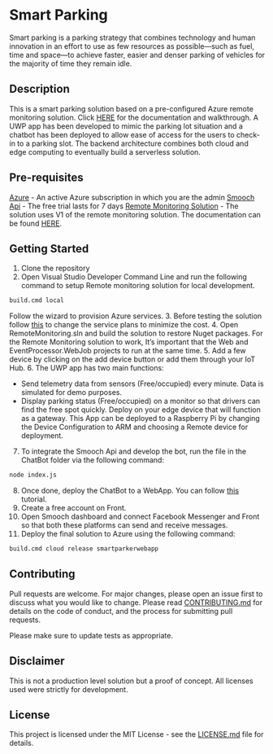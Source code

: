 # Smart Parking
Smart parking is a parking strategy that combines technology and  human innovation in an effort to use as few resources as possible—such as fuel, time and space—to achieve faster, easier and denser parking of vehicles for the majority of time they remain idle.

## Description
This is a smart parking solution based on a pre-configured Azure remote monitoring solution. Click [HERE](https://docs.microsoft.com/en-us/azure/iot-accelerators/iot-accelerators-remote-monitoring-sample-walkthrough) for the documentation and walkthrough. A UWP app has been developed to mimic the parking lot situation and a chatbot has been deployed to allow ease of access for the users to check-in to a parking slot. The backend architecture combines both cloud and edge computing to eventually build a serverless solution.

## Pre-requisites
[Azure](https://azure.microsoft.com/en-in/) - An active Azure subscription in which you are the admin
[Smooch Api](https://app.smooch.io/) - The free trial lasts for 7 days
[Remote Monitoring Solution](https://github.com/Azure/azure-iot-remote-monitoring) - The solution uses V1 of the remote monitoring solution. The documentation can be found [HERE](https://docs.microsoft.com/en-us/previous-versions/azure/iot-suite/).

## Getting Started
1. Clone the repository
2. Open Visual Studio Developer Command Line and run the following command to setup Remote monitoring solution for local development.
```python
build.cmd local
```
Follow the wizard to provision Azure services.
3. Before testing the solution follow [this](https://github.com/Azure/azure-iot-remote-monitoring/blob/master/Docs/configure-preconfigured-demo.md) to change the service plans to minimize the cost.
4. Open RemoteMonitoring.sln and build the solution to restore Nuget packages. For the Remote Monitoring solution to work, It’s important that the Web and EventProcessor.WebJob projects to run at the same time.
5. Add a few device by clicking on the add device button or add them through your IoT Hub.
6. The UWP app has two main functions:
* Send telemetry data from sensors (Free/occupied) every minute. Data is simulated for demo purposes.
* Display parking status (Free/occupied) on a monitor so that drivers can find the free spot quickly.
Deploy on your edge device that will function as a gateway. This App can be deployed to a Raspberry Pi by changing the Device Configuration to ARM and choosing a Remote device for deployment.
7. To integrate the Smooch Api and develop the bot, run the file in the ChatBot folder via the following command:
```python
node index.js
```
8. Once done, deploy the ChatBot to a WebApp. You can follow [this](https://blogs.msdn.microsoft.com/cdndevs/2015/11/06/visual-studio-code-for-mac-developers-how-to-deploy-your-site-to-microsoft-azure/) tutorial.
9. Create a free account on Front.
10. Open Smooch dashboard and connect Facebook Messenger and Front so that both these platforms can send and receive messages.
11. Deploy the final solution to Azure using the following command:
```python
build.cmd cloud release smartparkerwebapp
```

## Contributing
Pull requests are welcome. For major changes, please open an issue first to discuss what you would like to change. Please read [CONTRIBUTING.md]() for details on the code of conduct, and the process for submitting pull requests.

Please make sure to update tests as appropriate.

## Disclaimer
This is not a production level solution but a proof of concept. All licenses used were strictly for development.

## License
This project is licensed under the MIT License - see the [LICENSE.md]() file for details.

